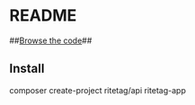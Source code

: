# README #

##[Browse the code](https://bitbucket.org/ritetag/ritetag-api/src/)##

## Install ##
composer create-project ritetag/api ritetag-app